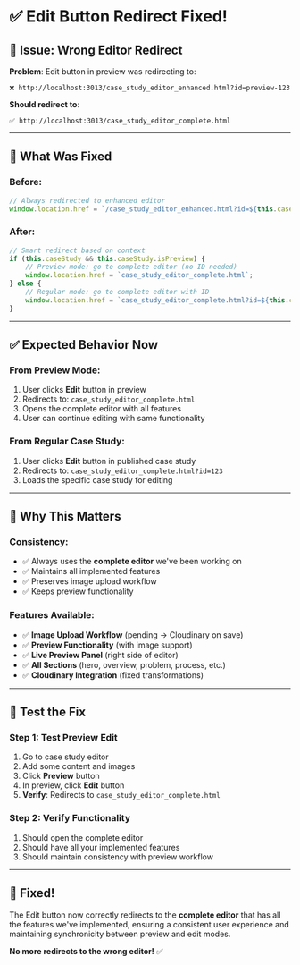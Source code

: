 # ✅ Edit Button Redirect Fixed!

## 🐛 **Issue**: Wrong Editor Redirect

**Problem**: Edit button in preview was redirecting to:
```
❌ http://localhost:3013/case_study_editor_enhanced.html?id=preview-123
```

**Should redirect to**:
```
✅ http://localhost:3013/case_study_editor_complete.html
```

---

## 🔧 **What Was Fixed**

### **Before**:
```javascript
// Always redirected to enhanced editor
window.location.href = `/case_study_editor_enhanced.html?id=${this.caseStudyId}`;
```

### **After**:
```javascript
// Smart redirect based on context
if (this.caseStudy && this.caseStudy.isPreview) {
    // Preview mode: go to complete editor (no ID needed)
    window.location.href = `case_study_editor_complete.html`;
} else {
    // Regular mode: go to complete editor with ID
    window.location.href = `case_study_editor_complete.html?id=${this.caseStudyId}`;
}
```

---

## ✅ **Expected Behavior Now**

### **From Preview Mode**:
1. User clicks **Edit** button in preview
2. Redirects to: `case_study_editor_complete.html`
3. Opens the complete editor with all features
4. User can continue editing with same functionality

### **From Regular Case Study**:
1. User clicks **Edit** button in published case study
2. Redirects to: `case_study_editor_complete.html?id=123`
3. Loads the specific case study for editing

---

## 🎯 **Why This Matters**

### **Consistency**:
- ✅ Always uses the **complete editor** we've been working on
- ✅ Maintains all implemented features
- ✅ Preserves image upload workflow
- ✅ Keeps preview functionality

### **Features Available**:
- ✅ **Image Upload Workflow** (pending → Cloudinary on save)
- ✅ **Preview Functionality** (with image support)
- ✅ **Live Preview Panel** (right side of editor)
- ✅ **All Sections** (hero, overview, problem, process, etc.)
- ✅ **Cloudinary Integration** (fixed transformations)

---

## 🧪 **Test the Fix**

### **Step 1: Test Preview Edit**
1. Go to case study editor
2. Add some content and images
3. Click **Preview** button
4. In preview, click **Edit** button
5. **Verify**: Redirects to `case_study_editor_complete.html`

### **Step 2: Verify Functionality**
1. Should open the complete editor
2. Should have all your implemented features
3. Should maintain consistency with preview workflow

---

## 🎉 **Fixed!**

The Edit button now correctly redirects to the **complete editor** that has all the features we've implemented, ensuring a consistent user experience and maintaining synchronicity between preview and edit modes.

**No more redirects to the wrong editor!** ✅